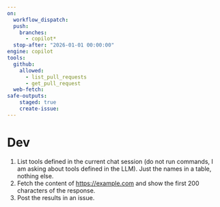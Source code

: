 ```yaml
---
on: 
  workflow_dispatch:
  push:
    branches:
      - copilot*
  stop-after: "2026-01-01 00:00:00"
engine: copilot
tools:
  github:
    allowed:
      - list_pull_requests
      - get_pull_request
  web-fetch:
safe-outputs:
    staged: true
    create-issue:
---
```

# Dev
1. List tools defined in the current chat session (do not run commands, I am asking about tools defined in the LLM). Just the names in a table, nothing else.
2. Fetch the content of https://example.com and show the first 200 characters of the response.
3. Post the results in an issue.
